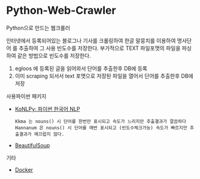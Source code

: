 # Python-Web-Crawler
Python으로 만드는 웹크롤러

인터넷에서 등록되어있는 블로그나 기사를 크롤링하여 한글 말뭉치를 이용하여 명사단어
를 추출하여 그 사용 빈도수를 저장한다.
부가적으로 TEXT 파일포맷의 파일을 파싱하여 같은 방법으로 빈도수를 저장한다. 
 
1. egloos 에 등록된 글을 읽어와서 단어를 추출한후  DB에 등록
2. 이미 scraping 되서서 text 포맷으로 저장된 파일을 열어서 단어를 추출한후 DB에 저장

사용파이썬 패키지
- [KoNLPy: 파이썬 한국어 NLP](http://konlpy.org/ko/latest/)
    ```    
    Kkma 는 nouns() 시 단어를 한번만 표시되고 속도가 느리지만 추출결과가 깔끔하다
    Hannanum 은 nouns() 시 단어를 매번 표시되고 (빈도수체크가능) 속도가 빠르지만 추출결과가 매끄럽지 않다.
    ```
- [BeautifulSoup](https://www.crummy.com/software/BeautifulSoup/)


기타
- [Docker](https://docs.docker.com/engine/installation/mac/)